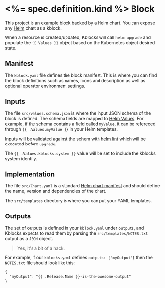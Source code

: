 # <%= spec.definition.kind %> Block

This project is an example block backed by a Helm chart. You can expose any [Helm](https://helm.sh/) chart as a kblock.

When a resource is created/updated, Kblocks will call `helm upgrade` and populate the `{{ Values }}`
object based on the Kubernetes object desired state.

## Manifest

The `kblock.yaml` file defines the block manifest. This is where you can find the block definitions
such as names, icons and description as well as optional operator environment settings.

## Inputs

The file `src/values.schema.json` is where the input JSON schema of the block is defined. The schema
fields are mapped to [Helm Values](https://helm.sh/docs/chart_template_guide/values_files/).  For
example, if the schema contains a field called `myValue`, it can be refereced through `{{
.Values.myValue }}` in your Helm templates.

Inputs will be validated against the schem with [helm lint](https://helm.sh/docs/helm/helm_lint/)
which will be executed before `upgrade`.

The `{{ .Values.kblocks.system }}` value will be set to include the kblocks system identity.

## Implementation

The file `src/Chart.yaml` is a standard [Helm chart
manifest](https://helm.sh/docs/topics/charts/#the-chartyaml-file) and should define the name,
version and dependencies of the chart.

The `src/templates` directory is where you can put your YAML templates.

## Outputs

The set of outputs is defined in your `kblock.yaml` under `outputs`, and Kblocks expects to read
them by parsing the `src/templates/NOTES.txt` output as a `JSON` object.

> Yes, it's a bit of a hack.

For example, if our `kblocks.yaml` defines `outputs: ["myOutput"]` then the `NOTES.txt` file should
look like this:

```txt
{
  "myOutput": "{{ .Release.Name }}-is-the-awesome-output"
}
```
